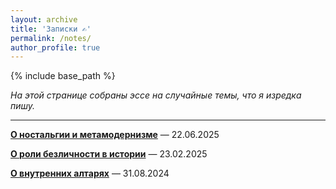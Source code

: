```yaml
---
layout: archive
title: 'Записки ✍'
permalink: /notes/
author_profile: true
---
```


{% include base_path %}

<i>На этой странице собраны эссе на случайные темы, что я изредка пишу.</i>

<hr color="#888888" size="4" noshade>

<b><a href="https://areyde.com/notes/2025-06-22">О ностальгии и метамодернизме</a></b> — 22.06.2025

<b><a href="https://areyde.com/notes/2025-02-23">О роли безличности в истории</a></b> — 23.02.2025

<b><a href="https://areyde.com/notes/2024-08-31">О внутренних алтарях</a></b> — 31.08.2024

